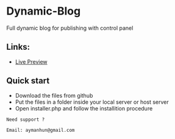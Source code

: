 # Dynamic-Blog
Full dynamic blog for publishing with control panel

## Links:

+ [Live Preview](https://bit.ly/34QxZEn)

## Quick start

- Download the files from github
- Put the files in a folder inside your local server or host server
- Open installer.php and follow the installition procedure

```
Need support ? 

Email: aymanhun@gmail.com

